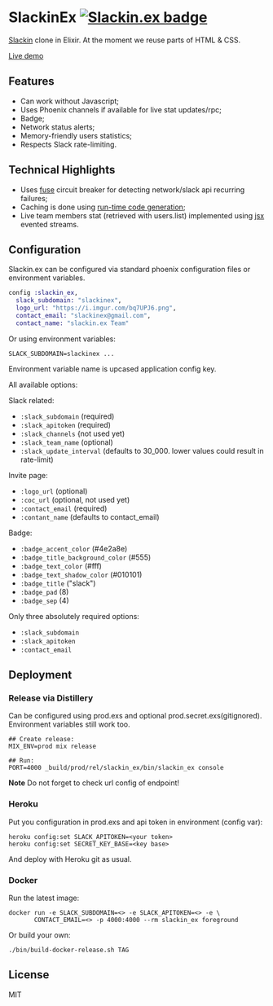 # SlackinEx [![Slackin.ex badge](https://slackinex.herokuapp.com/badge.svg)](https://slackinex.herokuapp.com/)

[Slackin](https://github.com/rauchg/slackin/) clone in Elixir. At the moment we reuse parts of HTML & CSS.

[Live demo](https://slackinex.herokuapp.com/)

## Features

- Can work without Javascript;
- Uses Phoenix channels if available for live stat updates/rpc;
- Badge;
- Network status alerts;
- Memory-friendly users statistics;
- Respects Slack rate-limiting.

## Technical Highlights

- Uses [fuse](https://github.com/jlouis/fuse) circuit breaker for detecting network/slack api recurring failures;
- Caching is done using [run-time code generation](https://github.com/deadtrickster/smerl);
- Live team members stat (retrieved with users.list) implemented using [jsx](https://github.com/talentdeficit/jsx) evented streams.

## Configuration

Slackin.ex can be configured via standard phoenix configuration files
or environment variables.

```elixir
config :slackin_ex,
  slack_subdomain: "slackinex",
  logo_url: "https://i.imgur.com/bq7UPJ6.png",
  contact_email: "slackinex@gmail.com",
  contact_name: "slackin.ex Team"
```

Or using environment variables:

```
SLACK_SUBDOMAIN=slackinex ...
```

Environment variable name is upcased application config key.

All available options:

Slack related:

- `:slack_subdomain` (required)
- `:slack_apitoken` (required)
- `:slack_channels` {not used yet)
- `:slack_team_name` (optional)
- `:slack_update_interval` (defaults to 30_000. lower values could result in rate-limit)

Invite page:

- `:logo_url` (optional)
- `:coc_url` (optional, not used yet)
- `:contact_email` (required)
- `:contant_name` (defaults to contact_email)

Badge:

- `:badge_accent_color` (#4e2a8e)
- `:badge_title_background_color` (#555)
- `:badge_text_color` (#fff)
- `:badge_text_shadow_color` (#010101)
- `:badge_title` ("slack")
- `:badge_pad` (8)
- `:badge_sep` (4)

Only three absolutely required options:

- `:slack_subdomain`
- `:slack_apitoken`
- `:contact_email`

## Deployment

### Release via Distillery 

Can be configured using prod.exs and optional prod.secret.exs(gitignored).
Environment variables still work too.

```
## Create release:
MIX_ENV=prod mix release

## Run:
PORT=4000 _build/prod/rel/slackin_ex/bin/slackin_ex console

```

**Note** Do not forget to check url config of endpoint!

### Heroku

Put you configuration in prod.exs and api token in environment (config var):

```
heroku config:set SLACK_APITOKEN=<your token>
heroku config:set SECRET_KEY_BASE=<key base>
```

And deploy with Heroku git as usual.

### Docker

Run the latest image:

```
docker run -e SLACK_SUBDOMAIN=<> -e SLACK_APITOKEN=<> -e \
       CONTACT_EMAIL=<> -p 4000:4000 --rm slackin_ex foreground
```

Or build your own:

```
./bin/build-docker-release.sh TAG
```

## License
MIT

